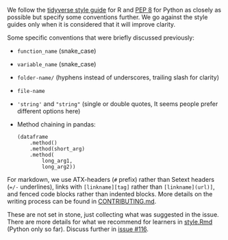 We follow the [tidyverse style guide](https://style.tidyverse.org/) for R and
[PEP 8](https://www.python.org/dev/peps/pep-0008/) for Python as closely as
possible but specify some conventions further. We go against the style guides
only when it is considered that it will improve clarity.

Some specific conventions that were briefly discussed previously:

- `function_name` (snake_case)
- `variable_name` (snake_case)
- `folder-name/` (hyphens instead of underscores, trailing slash for clarity)
- `file-name`
- `'string'` and `"string"` (single or double quotes, It seems people prefer
  different options here)
- Method chaining in pandas:

    ```
    (dataframe
        .method()
        .method(short_arg)
        .method(
            long_arg1,
            long_arg2))
    ```

For markdown, we use ATX-headers (`#` prefix) rather than Setext headers (`=/-`
underlines), links with `[linkname][tag]` rather than `[linkname](url)]`, and
fenced code blocks rather than indented blocks. More details on the writing
process can be found in [CONTRIBUTING.md](CONTRIBUTING.md).

These are not set in stone, just collecting what was suggested in the issue.
There are more details for what we recommend for learners in
[style.Rmd](style.Rmd) (Python only so far). Discuss further in [issue
#116](https://github.com/merely-useful/merely-useful.github.io/issues/116).
